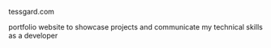 tessgard.com

portfolio website to showcase projects and communicate my technical skills as a developer
